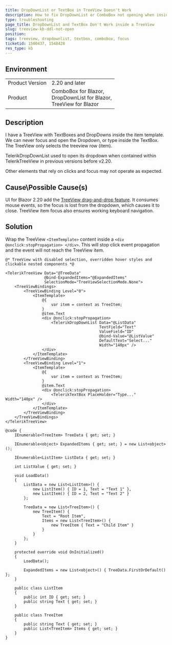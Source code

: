 ```yaml
---
title: DropDownList or TextBox in TreeView Doesn't Work
description: How to fix DropDownList or ComboBox not opening when inside a TreeView template. How to type in a TextBox in a TreeView ItemTemplate.
type: troubleshooting
page_title: DropDownList and TextBox Don't Work inside a TreeView
slug: treeview-kb-ddl-not-open
position: 
tags: treeview, dropdownlist, textbox, combobox, focus
ticketid: 1500437, 1548428
res_type: kb
---
```


## Environment
<table>
    <tbody>
        <tr>
            <td>Product Version</td>
            <td>2.20 and later</td>
        </tr>
        <tr>
            <td>Product</td>
            <td>ComboBox for Blazor,<br />
                DropDownList for Blazor,<br />
                TreeView for Blazor</td>
        </tr>
    </tbody>
</table>


## Description

I have a TreeView with TextBoxes and DropDowns inside the item template. We can never focus and open the Dropdown, or type inside the TextBox. The TreeView only selects the treeview row (item).

TelerikDropDownList used to open its dropdown when contained within TelerikTreeView in previous versions before v2.20.

Other elements that rely on clicks and focus may not operate as expected.

## Cause\Possible Cause(s)

UI for Blazor 2.20 add the [TreeView drag-and-drop feature](https://demos.telerik.com/blazor-ui/treeview/drag-drop). It consumes mouse events, so the focus is lost from the dropdown, which causes it to close. TreeView item focus also ensures working keyboard navigation.

## Solution

Wrap the TreeView `<ItemTemplate>` content inside a `<div @onclick:stopPropagation> </div>`. This will stop click event propagation and the event will not reach the TreeView item.

````CSHTML
@* TreeView with disabled selection, overridden hover styles and clickable nested components *@

<TelerikTreeView Data="@TreeData"
                 @bind-ExpandedItems="@ExpandedItems"
                 SelectionMode="TreeViewSelectionMode.None">
    <TreeViewBindings>
        <TreeViewBinding Level="0">
            <ItemTemplate>
                @{
                    var item = context as TreeItem;
                }
                @item.Text
                <div @onclick:stopPropagation>
                    <TelerikDropDownList Data="@ListData"
                                         TextField="Text"
                                         ValueField="ID"
                                         @bind-Value="@ListValue"
                                         DefaultText="Select..."
                                         Width="140px" />
                </div>
            </ItemTemplate>
        </TreeViewBinding>
        <TreeViewBinding Level="1">
            <ItemTemplate>
                @{
                    var item = context as TreeItem;
                }
                @item.Text
                <div @onclick:stopPropagation>
                    <TelerikTextBox PlaceHolder="Type..." Width="140px" />
                </div>
            </ItemTemplate>
        </TreeViewBinding>
    </TreeViewBindings>
</TelerikTreeView>

@code {
    IEnumerable<TreeItem> TreeData { get; set; }
    
    IEnumerable<object> ExpandedItems { get; set; } = new List<object>();

    IEnumerable<ListItem> ListData { get; set; }

    int ListValue { get; set; }

    void LoadData()
    {
        ListData = new List<ListItem>() {
            new ListItem() { ID = 1, Text = "Text 1" },
            new ListItem() { ID = 2, Text = "Text 2" }
        };

        TreeData = new List<TreeItem>() {
            new TreeItem() {
                Text = "Root Item",
                Items = new List<TreeItem>() {
                    new TreeItem { Text = "Child Item" }
                }
            }
        };
    }

    protected override void OnInitialized()
    {
        LoadData();
        
        ExpandedItems = new List<object>() { TreeData.FirstOrDefault() };
    }

    public class ListItem
    {
        public int ID { get; set; }
        public string Text { get; set; }
    }

    public class TreeItem
    {
        public string Text { get; set; }
        public List<TreeItem> Items { get; set; }
    }
}
````
